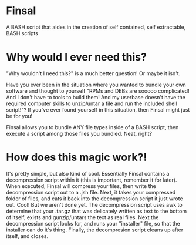 # Finsal
A BASH script that aides in the creation of self contained, self extractable, BASH scripts

# Why would I ever need this?
"Why wouldn't I need this?" is a much better question! Or maybe it isn't. 

Have you ever been in the situation where you wanted to bundle your own software and thought to yourself "RPMs and DEBs are sooooo complicated! And I don't have to tools to build them! And my userbase doesn't have the required computer skills to unzip/untar a file and run the included shell script!"? If you've ever found yourself in this situation, then Finsal might just be for you!

Finsal allows you to bundle ANY file types inside of a BASH script, then execute a script among those files you bundled. Neat, right?

# How does this magic work?!
It's pretty simple, but also kind of cool. Essentially Finsal contains a decompression script within it (this is important, remember it for later). When executed, Finsal will compress your files, then write the decompression script out to a .jsh file. Next, it takes your compressed folder of files, and cats it back into the decompression script it just wrote out. Cool! But we aren't done yet. The decompression script uses awk to determine that your .tar.gz that was delicately written as text to the bottom of itself, exists and gunzip/untars the text as real files. Next the decompression script looks for, and runs your "installer" file, so that the installer can do it's thing. Finally, the decompresion script cleans up after itself, and closes.

